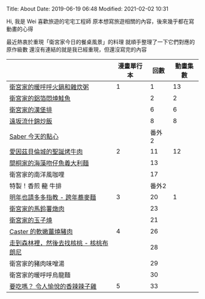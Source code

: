 Title: About
Date: 2019-06-19 06:48
Modified: 2021-02-02 10:31

Hi, 我是 Wei
喜歡旅遊的宅宅工程師
原本想寫旅遊相關的內容，後來幾乎都在寫動畫的心得

最近熱衷於重現「衛宮家今日的餐桌風景」的料理
就順手整理了一下它們對應的原作級數
還沒有連結的就是我已經重現，但還沒寫完的內容

| | 漫畫單行本 | 回數 | 動畫集數 |
| --- | --- | --- | --- |
| [衛宮家的暖呼呼火鍋和雜炊粥]({filename}/posts/cook/2021/5-emyia-s-hotpot-and-zousui.md) | 1 | 1 | 13 |
| [衛宮家的鋁箔悶燒鮭魚]({filename}/posts/cook/2020/1-emiya-s-salmon.md) |  | 2 | 2 |
| [衛宮家的漢堡排]({filename}/posts/cook/2020/2-emiya-s-hamburger.md) | | 6 | 6 |
| [遠坂流什錦炒飯]({filename}/posts/cook/2020/3-tohsaka-fired-rice.md) | | 8 | 8 |
| [Saber 今天的點心]({filename}/posts/cook/2020/6-saber-s-snack.md) | | 番外 2 | |
| [愛因茲貝倫城的聖誕烤牛肉]({filename}/posts/cook/2020/7-roast-beef-in-einzbern-castle.md) | 2 | 11 | 12 |
| [間桐家的海藻吻仔魚義大利麵]({filename}/posts/cook/2020/5-matou-s-seaweed-whitebait-pasta.md) | | 13 | |
| 衛宮家的南洋風咖哩 | | 17 | |
| 特製！香煎 ~~龍~~ 牛排 | | 番外2| |
| [明年也請多多指教 - 跨年蕎麥麵]({filename}/posts/cook/2021/1-new-year-soba-noodles.md) | 3 | 20 | 1 |
| [衛宮家的馬鈴薯燉肉]({filename}/posts/cook/2020/4-emiya-s-potato-stew.md) | | 23 | |
| [衛宮家的玉子燒]({filename}/posts/cook/2021/2-emiya-s-omelet.md) | | 21 | |
| [Caster 的軟嫩薑燒豬肉]({filename}/posts/cook/2021/3-caster-s-syogayaki.md) | 4 | 26 | |
| [走到森林裡，然後去找核桃 - 核桃布朗尼]({filename}/posts/cook/2021/4-sara-s-walnut-brownie.md) | | 28 | |
| 衛宮家的豬肉味噌湯 | | 29 | |
| 衛宮家的暖呼呼烏龍麵 | | 30 | |
| [要吃嗎？ 令人愉悅的香辣辣子雞]({filename}/posts/cook/2020/8-wanna-eat-yorokobe-spicy-chicken.md) | 5 | 33 | |

